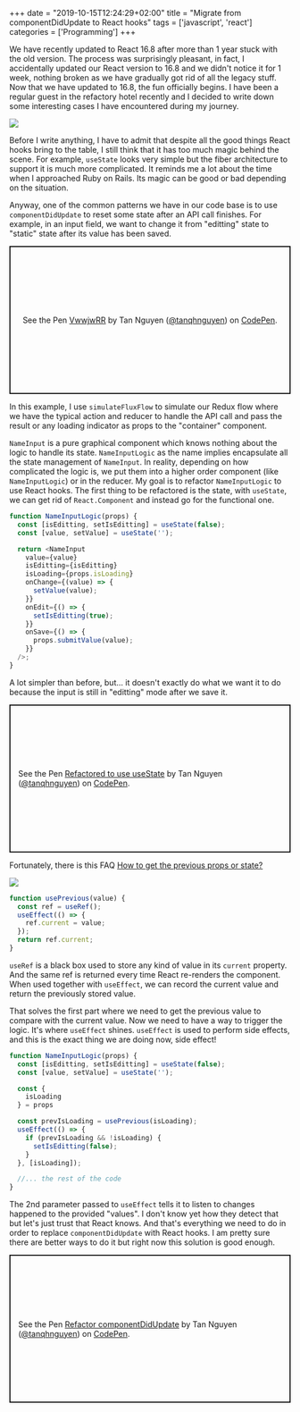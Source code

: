 +++
date = "2019-10-15T12:24:29+02:00"
title = "Migrate from componentDidUpdate to React hooks"
tags = ['javascript', 'react']
categories = ['Programming']
+++

We have recently updated to React 16.8 after more than 1 year stuck with the old version. The process was surprisingly pleasant, in fact, I accidentally updated our React version to 16.8 and we didn't notice it for 1 week, nothing broken as we have gradually got rid of all the legacy stuff. Now that we have updated to 16.8, the fun officially begins. I have been a regular guest in the refactory hotel recently and I decided to write down some interesting cases I have encountered during my journey.

<!--more-->
<div class="img">
  <img src="/gifs/mind-blown-tenor.gif" />
</div>

Before I write anything, I have to admit that despite all the good things React hooks bring to the table, I still think that it has too much magic behind the scene. For example, `useState` looks very simple but the fiber architecture to support it is much more complicated. It reminds me a lot about the time when I approached Ruby on Rails. Its magic can be good or bad depending on the situation.

Anyway, one of the common patterns we have in our code base is to use `componentDidUpdate` to reset some state after an API call finishes. For example, in an input field, we want to change it from "editting" state to "static" state after its value has been saved.

<p class="codepen" data-height="265" data-theme-id="0" data-default-tab="js,result" data-user="tanqhnguyen" data-slug-hash="VwwjwRR" style="height: 265px; box-sizing: border-box; display: flex; align-items: center; justify-content: center; border: 2px solid; margin: 1em 0; padding: 1em;" data-pen-title="VwwjwRR">
  <span>See the Pen <a href="https://codepen.io/tanqhnguyen/pen/VwwjwRR">
  VwwjwRR</a> by Tan Nguyen (<a href="https://codepen.io/tanqhnguyen">@tanqhnguyen</a>)
  on <a href="https://codepen.io">CodePen</a>.</span>
</p>

In this example, I use `simulateFluxFlow` to simulate our Redux flow where we have the typical action and reducer to handle the API call and pass the result or any loading indicator as props to the "container" component.

`NameInput` is a pure graphical component which knows nothing about the logic to handle its state. `NameInputLogic` as the name implies encapsulate all the state management of `NameInput`. In reality, depending on how complicated the logic is, we put them into a higher order component (like `NameInputLogic`) or in the reducer. My goal is to refactor `NameInputLogic` to use React hooks. The first thing to be refactored is the state, with `useState`, we can get rid of `React.Component` and instead go for the functional one.

```js
function NameInputLogic(props) {
  const [isEditting, setIsEditting] = useState(false);
  const [value, setValue] = useState('');

  return <NameInput
    value={value}
    isEditting={isEditting}
    isLoading={props.isLoading}
    onChange={(value) => {
      setValue(value);
    }}
    onEdit={() => {
      setIsEditting(true);
    }}
    onSave={() => {
      props.submitValue(value);
    }}
  />;
}
```

A lot simpler than before, but... it doesn't exactly do what we want it to do because the input is still in "editting" mode after we save it.

<p class="codepen" data-height="265" data-theme-id="0" data-default-tab="js,result" data-user="tanqhnguyen" data-slug-hash="MWWeYXB" style="height: 265px; box-sizing: border-box; display: flex; align-items: center; justify-content: center; border: 2px solid; margin: 1em 0; padding: 1em;" data-pen-title="Refactored to use useState">
  <span>See the Pen <a href="https://codepen.io/tanqhnguyen/pen/MWWeYXB">
  Refactored to use useState</a> by Tan Nguyen (<a href="https://codepen.io/tanqhnguyen">@tanqhnguyen</a>)
  on <a href="https://codepen.io">CodePen</a>.</span>
</p>

Fortunately, there is this FAQ [How to get the previous props or state?](https://reactjs.org/docs/hooks-faq.html#how-to-get-the-previous-props-or-state)

<div class="img">
  <img src="/images/real-mvp.jpg" />
</div>

```js
function usePrevious(value) {
  const ref = useRef();
  useEffect(() => {
    ref.current = value;
  });
  return ref.current;
}
```

`useRef` is a black box used to store any kind of value in its `current` property. And the same ref is returned every time React re-renders the component. When used together with `useEffect`, we can record the current value and return the previously stored value.

That solves the first part where we need to get the previous value to compare with the current value. Now we need to have a way to trigger the logic. It's where `useEffect` shines. `useEffect` is used to perform side effects, and this is the exact thing we are doing now, side effect!

```js
function NameInputLogic(props) {
  const [isEditting, setIsEditting] = useState(false);
  const [value, setValue] = useState('');

  const {
    isLoading
  } = props

  const prevIsLoading = usePrevious(isLoading);
  useEffect(() => {
    if (prevIsLoading && !isLoading) {
      setIsEditting(false);
    }
  }, [isLoading]);

  //... the rest of the code
}
```

The 2nd parameter passed to `useEffect` tells it to listen to changes happened to the provided "values". I don't know yet how they detect that but let's just trust that React knows. And that's everything we need to do in order to replace `componentDidUpdate` with React hooks. I am pretty sure there are better ways to do it but right now this solution is good enough.

<p class="codepen" data-height="265" data-theme-id="0" data-default-tab="js,result" data-user="tanqhnguyen" data-slug-hash="poobvGZ" style="height: 265px; box-sizing: border-box; display: flex; align-items: center; justify-content: center; border: 2px solid; margin: 1em 0; padding: 1em;" data-pen-title="Refactor componentDidUpdate">
  <span>See the Pen <a href="https://codepen.io/tanqhnguyen/pen/poobvGZ">
  Refactor componentDidUpdate</a> by Tan Nguyen (<a href="https://codepen.io/tanqhnguyen">@tanqhnguyen</a>)
  on <a href="https://codepen.io">CodePen</a>.</span>
</p>